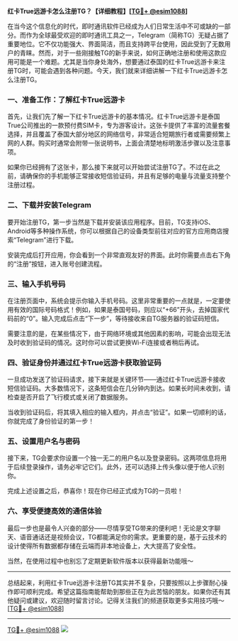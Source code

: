 **红卡True远游卡怎么注册TG？【详细教程】[[TG💪+ @esim1088](https://t.me/s/esim1088)]**

在当今这个信息化的时代，即时通讯软件已经成为人们日常生活中不可或缺的一部分。而作为全球最受欢迎的即时通讯工具之一，Telegram（简称TG）无疑占据了重要地位。它不仅功能强大、界面简洁，而且支持跨平台使用，因此受到了无数用户的青睐。然而，对于一些刚接触TG的新手来说，如何正确地注册和使用这款应用可能是一个难题。尤其是当你身处海外，想要通过泰国的红卡True远游卡来注册TG时，可能会遇到各种问题。今天，我们就来详细讲解一下红卡True远游卡怎么注册TG。

### 一、准备工作：了解红卡True远游卡

首先，让我们先了解一下红卡True远游卡的基本情况。红卡True远游卡是泰国True公司推出的一款预付费SIM卡，专为游客设计。这张卡提供了丰富的流量套餐选择，并且覆盖了泰国大部分地区的网络信号，非常适合短期旅行者或需要频繁上网的人群。购买时通常会附带一张说明书，上面会清楚地标明激活步骤以及注意事项。

如果你已经拥有了这张卡，那么接下来就可以开始尝试注册TG了。不过在此之前，请确保你的手机能够正常接收短信验证码，并且有足够的电量与流量支持整个注册过程。

### 二、下载并安装Telegram

要开始注册TG，第一步当然是下载并安装该应用程序。目前，TG支持iOS、Android等多种操作系统，你可以根据自己的设备类型前往对应的官方应用商店搜索“Telegram”进行下载。

安装完成后打开应用，你会看到一个非常直观友好的界面。此时你需要点击右下角的“注册”按钮，进入账号创建流程。

### 三、输入手机号码

在注册页面中，系统会提示你输入手机号码。这里非常重要的一点就是，一定要使用有效的国际号码格式！例如，如果是泰国号码，则应以“+66”开头，去掉国家代码前的“0”。输入完成后点击“下一步”，等待接收来自TG服务器的验证码短信。

需要注意的是，在某些情况下，由于网络环境或其他因素的影响，可能会出现无法及时收到验证码的情况。这时你可以尝试更换Wi-Fi连接或者稍后再试。

### 四、验证身份并通过红卡True远游卡获取验证码

一旦成功发送了验证码请求，接下来就是关键环节——通过红卡True远游卡接收短信验证码。大多数情况下，这条短信会在几分钟内到达。如果长时间未收到，请检查是否开启了飞行模式或关闭了数据服务。

当收到验证码后，将其填入相应的输入框内，并点击“验证”。如果一切顺利的话，你就完成了身份验证的第一步！

### 五、设置用户名与密码

接下来，TG会要求你设置一个独一无二的用户名以及登录密码。这两项信息将用于后续登录操作，请务必牢记它们。此外，还可以选择上传头像以便于他人识别你。

完成上述设置之后，恭喜你！现在你已经正式成为TG的一员啦！

### 六、享受便捷高效的通信体验

最后一步也是最令人兴奋的部分——尽情享受TG带来的便利吧！无论是文字聊天、语音通话还是视频会议，TG都能满足你的需求。更重要的是，基于云技术的设计使得所有数据都存储在云端而非本地设备上，大大提高了安全性。

当然，在使用过程中也别忘了定期更新软件版本以获得最新功能哦～

---

总结起来，利用红卡True远游卡注册TG其实并不复杂，只要按照以上步骤耐心操作即可顺利完成。希望这篇指南能帮助到那些正在为此苦恼的朋友。如果你还有其他疑问或建议，欢迎随时留言讨论。记得关注我们的频道获取更多实用技巧哦～[[TG💪+ @esim1088](https://t.me/s/esim1088)]

---

[TG💪+ @esim1088](https://t.me/s/esim1088) ![](https://i.postimg.cc/4NQfJmqS/Snipaste-2025-05-13-00-14-12.png)
